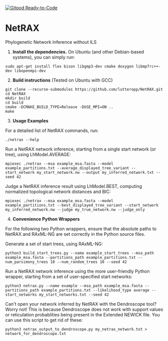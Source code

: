 [![Gitpod Ready-to-Code](https://img.shields.io/badge/Gitpod-Ready--to--Code-blue?logo=gitpod)](https://gitpod.io/#https://github.com/lutteropp/NetRAX) 

# NetRAX
Phylogenetic Network Inference without ILS

1. **Install the dependencies.** On Ubuntu (and other Debian-based systems), you can simply run:
```
sudo apt-get install flex bison libgmp3-dev cmake doxygen libmpfrc++-dev libopenmpi-dev
```

2. **Build instructions**
(Tested on Ubuntu with GCC)
```
git clone --recurse-submodules https://github.com/lutteropp/NetRAX.git
cd NetRAX
mkdir build
cd build
cmake -DCMAKE_BUILD_TYPE=Release -DUSE_MPI=ON ..
make
```

3. **Usage Examples**

For a detailed list of NetRAX commands, run:
```
./netrax --help
```

Run a NetRAX network inference, starting from a single start network (or tree), using LhModel.AVERAGE:
```
mpiexec ./netrax --msa example_msa.fasta --model example_partitions.txt --average_displayed_tree_variant --start_network my_start_network.nw --output my_inferred_network.txt --seed 42
```

Judge a NetRAX inference result using LhModel.BEST, computing normalized topological network distances and BIC:
```
mpiexec ./netrax --msa example_msa.fasta --model example_partitions.txt --best_displayed_tree_variant --start_network my_inferred_network.nw --judge my_true_network.nw --judge_only
```

4. **Convenience Python Wrappers**

For the following two Python wrappers, ensure that the absolute paths to NetRAX and RAxML-NG are set correctly in the Python source files.

Generate a set of start trees, using RAxML-NG:
```
python3 build_start_trees.py --name example_start_trees --msa_path example_msa.fasta --partitions_path example_partitions.txt --num_parsimony_trees 10 --num_random_trees 10 --seed 42
```

Run a NetRAX network inference using the more user-friendly Python wrapper, starting from a set of user-specified start networks:
```
python3 netrax.py --name example --msa_path example_msa.fasta --partitions_path example_partitions.txt --likelihood_type average --start_networks my_start_networks.txt --seed 42
```

Can't open your network inferred by NetRAX with the Dendroscope tool? Worry not! This is because Dendroscope does not work with support values or reticulation probablities being present in the Extended NEWICK file. You can use this script to get rid of these:
```
python3 netrax_output_to_dendroscope.py my_netrax_network.txt > network_for_dendroscope.txt
```

<!---
3. **Documentation**
To build the documentation, run ```doxygen Doxyfile```, and then open the generated docs/html/index.html in your browser.

4. **Testing**
To run the tests, run ```./test/bin/netrax_test``` from the root NetRAX project folder.
-->
